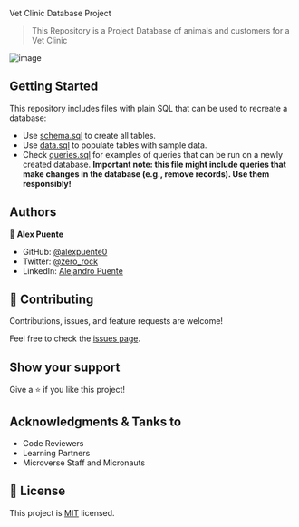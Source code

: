Vet Clinic Database Project

> This Repository is a Project Database of animals and customers for a Vet Clinic


![image](https://user-images.githubusercontent.com/99830261/178556799-38f795dc-848e-4891-9bcc-d7d212a3f462.png)


## Getting Started

This repository includes files with plain SQL that can be used to recreate a database:

- Use [schema.sql](./schema.sql) to create all tables.
- Use [data.sql](./data.sql) to populate tables with sample data.
- Check [queries.sql](./queries.sql) for examples of queries that can be run on a newly created database. **Important note: this file might include queries that make changes in the database (e.g., remove records). Use them responsibly!**


## Authors

👤 **Alex Puente**

- GitHub: [@alexpuente0](https://github.com/alexpuente0)
- Twitter: [@zero_rock](https://twitter.com/zero_rock)
- LinkedIn: [Alejandro Puente](https://www.linkedin.com/in/alex-puente-farias/)

## 🤝 Contributing

Contributions, issues, and feature requests are welcome!

Feel free to check the [issues page](https://github.com/alexpuente0/vet_clinic/issues).

## Show your support

Give a ⭐️ if you like this project!

## Acknowledgments & Tanks to

- Code Reviewers
- Learning Partners
- Microverse Staff and Micronauts

## 📝 License

This project is [MIT](./MIT.md) licensed.
